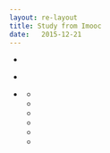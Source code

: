```yaml
---
layout: re-layout
title: Study from Imooc
date:   2015-12-21
---
```



<div id='content'>
        <ul class='content-wrap'>
            <!-- 第一副画面 -->
            <li>
                <!-- 背景图 -->
                <div class="a_background">
                    <div class="a_background_top"></div>
                    <div class="a_background_middle"></div>
                    <div class="a_background_botton"></div>
                </div>
                <!-- 云 -->
                <div class="cloudArea">
                    <div class="cloud cloud1"></div>
                    <div class="cloud cloud2"></div>
                </div>
                <!-- 太阳 -->
                <div id="sun"></div>
            </li>
            <!-- 第二副画面 -->
            <li>
                <!-- 背景图 -->
                <div class="b_background"></div>
                <div class="b_background_preload"></div>
                <!-- 商店 -->
                <div class="shop">
                    <div class="door">
                        <div class="door-left"></div>
                        <div class="door-right"></div>
                    </div>
                    <!-- 灯 -->
                    <div class="lamp"></div>
                </div>
                <!-- 鸟 -->
                <div class="bird"></div>
            </li>
            <!-- 第三副画面 -->
            <li>
                <!-- 背景图 -->
                <div class="c_background">
                    <div class="c_background_top"></div>
                    <div class="c_background_middle"></div>
                    <div class="c_background_botton"></div>
                </div>
                <!-- 小女孩 -->
                <div class="girl"></div>
                <div class="bridge-bottom">
                    <div class="water">
                        <div id="water1" class="water_1"></div>
                        <div id="water2" class="water_2"></div>
                        <div id="water3" class="water_3"></div>
                        <div id="water4" class="water_4"></div>
                    </div>
                </div>
                <!-- 星星 -->
                <ul class="stars">
                    <li class="stars1"></li>
                    <li class="stars2"></li>
                    <li class="stars3"></li>
                    <li class="stars4"></li>
                    <li class="stars5"></li>
                    <li class="stars6"></li>
                </ul>
                <!-- 慕课网logo图 -->
                <div class="logo"></div>
            </li>
        </ul>
        <!-- 雪花 -->
        <div id="snowflake"></div>
        <!-- 小男孩 -->
        <div id="boy" class="charector"></div>
</div>